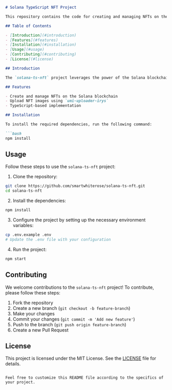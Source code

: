 

```markdown
# Solana TypeScript NFT Project

This repository contains the code for creating and managing NFTs on the Solana blockchain using TypeScript and Metaplex. The project is focused on the `umi-uploader-irys` tool for uploading NFT images.

## Table of Contents

- [Introduction](#introduction)
- [Features](#features)
- [Installation](#installation)
- [Usage](#usage)
- [Contributing](#contributing)
- [License](#license)

## Introduction

The `solana-ts-nft` project leverages the power of the Solana blockchain and Metaplex to create and manage NFTs. This project provides a TypeScript-based solution for interacting with the Solana blockchain and uploading NFT images using the `umi-uploader-irys`.

## Features

- Create and manage NFTs on the Solana blockchain
- Upload NFT images using `umi-uploader-irys`
- TypeScript-based implementation

## Installation

To install the required dependencies, run the following command:

```bash
npm install
```

## Usage

Follow these steps to use the `solana-ts-nft` project:

1. Clone the repository:

```bash
git clone https://github.com/smartwhiterose/solana-ts-nft.git
cd solana-ts-nft
```

2. Install the dependencies:

```bash
npm install
```

3. Configure the project by setting up the necessary environment variables:

```bash
cp .env.example .env
# Update the .env file with your configuration
```

4. Run the project:

```bash
npm start
```

## Contributing

We welcome contributions to the `solana-ts-nft` project! To contribute, please follow these steps:

1. Fork the repository
2. Create a new branch (`git checkout -b feature-branch`)
3. Make your changes
4. Commit your changes (`git commit -m 'Add new feature'`)
5. Push to the branch (`git push origin feature-branch`)
6. Create a new Pull Request

## License

This project is licensed under the MIT License. See the [LICENSE](LICENSE) file for details.
```

Feel free to customize this README file according to the specifics of your project.
